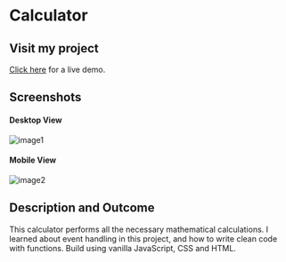 # Calculator

## Visit my project
[Click here](https://saad-hu.github.io/project-etch-a-sketch/) for a live demo.

## Screenshots
#### Desktop View
![image1](/images/calc-demo.png)
#### Mobile View
![image2](/images/calc-mob-demo.png)

## Description and Outcome
This calculator performs all the necessary mathematical calculations. 
I learned about event handling in this project, and how to write clean code with functions. 
Build using vanilla JavaScript, CSS and HTML.
